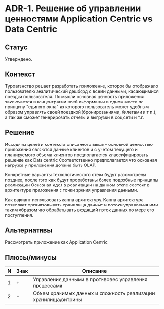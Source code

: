 # ADR-1. Решение об управлении ценностями Application Centric vs Data Centric   
   ## Статус
   Утверждено.

   ## Контекст
   Туроагенство решает разработать приложение, которое бы отображало пользователю аналитический дэшборд с всеми данными, касающимися поездки пользователя. 
   По мысли основная ценность приложения заключается в концентрации всей информации в одном месте по принципу "единого окна" из которого пользователь может удобным
   образом управлять своей поездкой (бронированиями, билетами и т п.), а так же сможет генерировать отчеты и выгрузки в соц сети и т.п. 
   
   ## Решение
   Исходя из целей и контекста описанного выше - основной ценностью приложения являются данные клиентов и с учетом текущего и планируемого объема клиентов 
   предполагается классифицировать решение как Data centric
   Соответственно предполагается что основная нагрузка у приложения должна быть OLAP.  
   
   Конкретные варианты технологического стека будут рассмотрены позднее, после того как будут проработаны более подробные принципы реализации
   Основная идея в реализации на данном этапе состоит в архитектуре приложения с точки зрения управления данными. 
   
   Как вариант использовать каппа архитектуру. 
   Каппа архитектура позволяет организовывать хранилища данных и потоки управления ими таким образом что обрабатывать входящий поток данных по мере его поступления. 
   
   ## Альтернативы
   Рассмотреть приложение как Application Centric
   
   ## Плюсы/минусы 

| N     |Знак  | Описание   | 
| -             | -         | -             | 
| 1             | +   | Управление данными в противовес управления процессами       | 
| 2             | -   | Объем хранимых данных и сложность реализации хранилища/витрины       | 